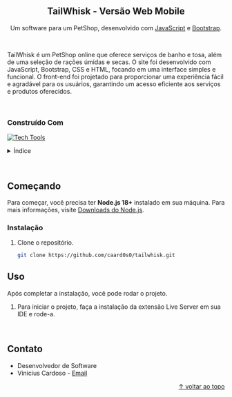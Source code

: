 <div id="top"></div>

<!-- Sobre o Projeto -->
<div align="center">
    <h2>TailWhisk - Versão Web Mobile</h2>
    <p>Um software para um PetShop, desenvolvido com <a href="https://developer.mozilla.org/pt-BR/docs/Web/JavaScript">JavaScript</a> e <a href="https://getbootstrap.com/">Bootstrap</a>.</p>
</div>

&nbsp;

TailWhisk é um PetShop online que oferece serviços de banho e tosa, além de uma seleção de rações úmidas e secas. O site foi desenvolvido com JavaScript, Bootstrap, CSS e HTML, focando em uma interface simples e funcional. O front-end foi projetado para proporcionar uma experiência fácil e agradável para os usuários, garantindo um acesso eficiente aos serviços e produtos oferecidos.

&nbsp;

<h3>Construído Com</h3>

[![Tech Tools](https://skillicons.dev/icons?i=html,css,js,bootstrap)](https://skillicons.dev)

<!-- Índice -->
<details>
  <summary>Índice</summary>
    <ol>
        <li>
            <a href="#getting-started">Começando</a>
            <ul>
                <li><a href="#installation">Instalação</a></li>
                <li><a href="#usage">Uso</a></li>
            </ul>
        </li>
        <li><a href="#contact">Contato</a></li>
    </ol>
</details>

&nbsp;

<!-- Começando -->
<h2 id="getting-started">Começando</h2>

<p>Para começar, você precisa ter <strong>Node.js 18+</strong> instalado em sua máquina. Para mais informações, visite <a href="https://nodejs.org/en/download">Downloads do Node.js</a>.</p>

<!-- Instalação -->
<h3 id="installation">Instalação</h3>

1. Clone o repositório.

    ```bash
    git clone https://github.com/caard0s0/tailwhisk.git
    ```

<!-- Uso -->
<h2 id="usage">Uso</h2>

<p>Após completar a instalação, você pode rodar o projeto.</p>

1. Para iniciar o projeto, faça a instalação da extensão Live Server em sua IDE e rode-a.

<br>

<!-- Contato -->
<h2 id="contact">Contato</h2>

-   Desenvolvedor de Software
-   Vinicius Cardoso - <a href="mailto:cardoso.business.ctt@gmail.com">Email</a>

<p align="right">
    <a href="#top"> &uarr; voltar ao topo</a>
</p>
